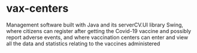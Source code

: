 # vax-centers
Management software built with Java and its serverCV.UI library Swing, where citizens can register after getting the Covid-19 vaccine and possibly report adverse events, and where vaccination centers can enter and view all the data and statistics relating to the vaccines administered
